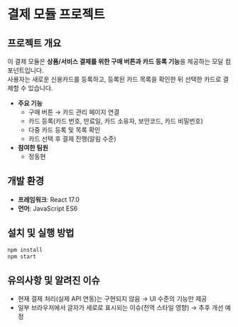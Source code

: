# 결제 모듈 프로젝트

## 프로젝트 개요
이 결제 모듈은 **상품/서비스 결제를 위한 구매 버튼과 카드 등록 기능**을 제공하는 모달 컴포넌트입니다.  
사용자는 새로운 신용카드를 등록하고, 등록된 카드 목록을 확인한 뒤 선택한 카드로 결제할 수 있습니다.

- **주요 기능**  
  - 구매 버튼 → 카드 관리 페이지 연결  
  - 카드 등록(카드 번호, 만료일, 카드 소유자, 보안코드, 카드 비밀번호)  
  - 다중 카드 등록 및 목록 확인  
  - 카드 선택 후 결제 진행(알림 수준)  
- **참여한 팀원**  
  - 정동현

## 개발 환경
- **프레임워크**: React 17.0  
- **언어**: JavaScript ES6  

## 설치 및 실행 방법
```bash
npm install
npm start

````
## 유의사항 및 알려진 이슈

* 현재 결제 처리(실제 API 연동)는 구현되지 않음 → UI 수준의 기능만 제공
* 일부 브라우저에서 글자가 세로로 표시되는 이슈(전역 스타일 영향) → 추후 개선 예정
